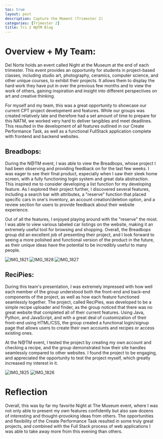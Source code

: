 ```yaml
---
toc: true
layout: post
description: Capture the Moment (Trimester 2)
categories: [Trimester 2]
title: Tri 2 N@TM Blog
---
```


# Overview + My Team:

Del Norte holds an event called Night at the Museum at the end of each trimester. This event provides an opportunity for students in project-based classes, including studio art, photography, ceramics, computer science, and other unique courses, to exhibit their projects. It allows them to display the hard work they have put in over the previous few months and to view the work of others, gaining inspiration and insight into different perspectives on art and creative thinking.

For myself and my team, this was a great opportunity to showcase our current CPT project development and features. While our groups was created relatively late and therefore had a set amount of time to prepare for this NATM, we worked very hard to deliver tangibles and meet deadlines. This resulted in the development of all features outlined in our Create Performance Task, as well as a functional FullStack application complete with frontend and backend websites.

## Breadbops:

During the N@TM event, I was able to view the Breadbops, whose project I had been observing and providing feedback on for the last few weeks. I was eager to see their final product, especially when I saw their sleek home screen, with a fully functioning login system and great data abstraction. This inspired me to consider developing a list function for my developing feature. As I explored their project further, I discovered several features, including a search bar with attributes, a "reserve" function that placed specific cars in one's inventory, an account creation/deletion option, and a review section for users to provide feedback about their website experience.

Out of all the features, I enjoyed playing around with the "reserve" the most. I was able to view various labeled car listings on the website, making it an extremely useful tool for browsing and shopping. Overall, the Breadbops group did an excellent job of presenting their project, and I look forward to seeing a more polished and functional version of the product in the future, as their unique ideas have the potential to be incredibly useful to many people.

![IMG_1821](https://user-images.githubusercontent.com/51098969/221726180-2ed1fc28-d358-4a5e-8f38-8c77e455f7e9.jpg)
![IMG_1828](https://user-images.githubusercontent.com/51098969/221726148-23812870-9eec-4ab3-80f2-637e2ce81e8b.jpg)
![IMG_1827](https://user-images.githubusercontent.com/51098969/221726223-fae16493-4505-46eb-9d16-96849cfbf50a.jpg)

## ReciPies: 

During this team's presentation, I was extremely impressed with how well each member of the group understood both the front-end and back-end components of the project, as well as how each feature functioned seamlessly together. The project, called ReciPies, was developed to be a simple recipe uploader and finder, as the group noticed that there was no great website that completed all of their current features. Using Java, Python, and JavaScript, and with a great deal of customization of their front-end using HTML/CSS, the group created a functional login/signup page that allows users to create their own accounts and recipes or access existing ones.

At the N@TM event, I tested the project by creating my own account and checking a recipe, and the group demonstrated how their site handles seamlessly compared to other websites. I found the project to be engaging, and appreciated the opportunity to test the project myself, which greatly increased my interest in it.

![IMG_1825](https://user-images.githubusercontent.com/51098969/221727495-841e1b6c-4ef3-4c4e-ae63-bbba8b1411b0.jpg)
![IMG_1826](https://user-images.githubusercontent.com/51098969/221727442-8c124657-3f53-4eae-8fd7-f5a4c8d6ba91.jpg)

# Reflection
Overall, this was by far my favorite Night at The Museum event, where I was not only able to present my own features confidently but also saw dozens of interesting and thought-provoking ideas from others. The opportunities and flexibility of the Create Performance Task resulted in some truly great projects, and combined with the Full Stack process of web applications I was able to take away more from this evening than others. 